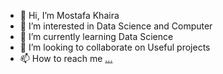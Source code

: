 - 👋 Hi, I’m Mostafa Khaira
- 👀 I’m interested in Data Science and Computer 
- 🌱 I’m currently learning Data Science 
- 💞️ I’m looking to collaborate on Useful projects 
- 📫 How to reach me [...](https://www.linkedin.com/in/mostafa-khaira-b3940b281/)
<!---
5eraaa/5eraaa is a ✨ special ✨ repository because its `README.md` (this file) appears on your GitHub profile.
You can click the Preview link to take a look at your changes.
--->
